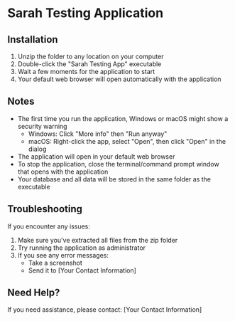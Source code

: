 # Sarah Testing Application

## Installation

1. Unzip the folder to any location on your computer
2. Double-click the "Sarah Testing App" executable
3. Wait a few moments for the application to start
4. Your default web browser will open automatically with the application

## Notes

- The first time you run the application, Windows or macOS might show a security warning
  - Windows: Click "More info" then "Run anyway"
  - macOS: Right-click the app, select "Open", then click "Open" in the dialog
- The application will open in your default web browser
- To stop the application, close the terminal/command prompt window that opens with the application
- Your database and all data will be stored in the same folder as the executable

## Troubleshooting

If you encounter any issues:
1. Make sure you've extracted all files from the zip folder
2. Try running the application as administrator
3. If you see any error messages:
   - Take a screenshot
   - Send it to [Your Contact Information]

## Need Help?

If you need assistance, please contact:
[Your Contact Information] 